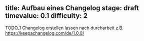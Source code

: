 title: Aufbau eines Changelog
stage: draft
timevalue: 0.1
difficulty: 2
---

TODO_1 Changelog erstellen lassen nach durcharbeit z.B. https://keepachangelog.com/de/1.0.0/